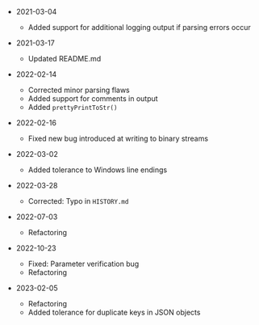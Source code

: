 * 2021-03-04
	* Added support for additional logging output if parsing errors occur

* 2021-03-17
	* Updated README.md

* 2022-02-14
	* Corrected minor parsing flaws
	* Added support for comments in output
	* Added `prettyPrintToStr()`

* 2022-02-16
	* Fixed new bug introduced at writing to binary streams

* 2022-03-02
	* Added tolerance to Windows line endings

* 2022-03-28
	* Corrected: Typo in `HISTORY.md`

* 2022-07-03
	* Refactoring

* 2022-10-23
	* Fixed: Parameter verification bug
	* Refactoring

* 2023-02-05
	* Refactoring
	* Added tolerance for duplicate keys in JSON objects


